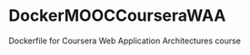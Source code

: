 DockerMOOCCourseraWAA
=====================

Dockerfile for Coursera Web Application Architectures course
